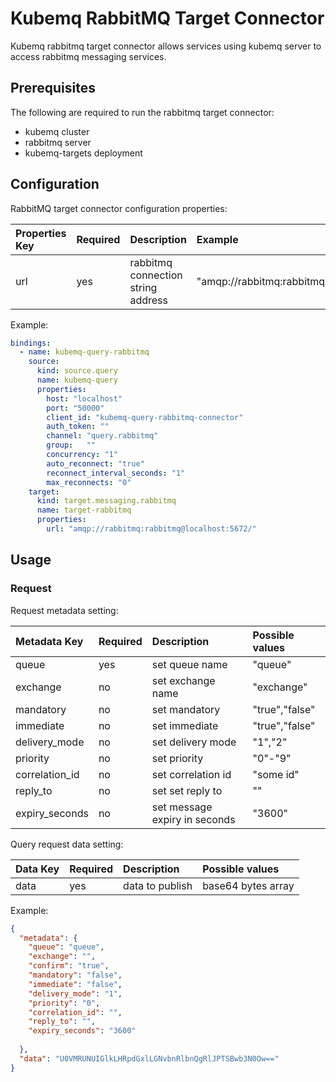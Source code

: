 # Kubemq RabbitMQ Target Connector

Kubemq rabbitmq target connector allows services using kubemq server to access rabbitmq messaging services.

## Prerequisites
The following are required to run the rabbitmq target connector:

- kubemq cluster
- rabbitmq server
- kubemq-targets deployment

## Configuration

RabbitMQ target connector configuration properties:

| Properties Key                  | Required | Description                                 | Example                                                                |
|:--------------------------------|:---------|:--------------------------------------------|:-----------------------------------------------------------------------|
| url                      | yes      | rabbitmq connection string address          | "amqp://rabbitmq:rabbitmq@localhost:5672/" |

Example:

```yaml
bindings:
  - name: kubemq-query-rabbitmq
    source:
      kind: source.query
      name: kubemq-query
      properties:
        host: "localhost"
        port: "50000"
        client_id: "kubemq-query-rabbitmq-connector"
        auth_token: ""
        channel: "query.rabbitmq"
        group:   ""
        concurrency: "1"
        auto_reconnect: "true"
        reconnect_interval_seconds: "1"
        max_reconnects: "0"
    target:
      kind: target.messaging.rabbitmq
      name: target-rabbitmq
      properties:
        url: "amqp://rabbitmq:rabbitmq@localhost:5672/"
```

## Usage

### Request

Request metadata setting:

| Metadata Key   | Required | Description         | Possible values |
|:---------------|:---------|:--------------------|:----------------|
| queue          | yes      | set queue name | "queue"         |
| exchange       | no      | set exchange name | "exchange"         |
| mandatory      | no      | set mandatory | "true","false"         |
| immediate      | no      | set immediate | "true","false"         |
| delivery_mode  | no      | set delivery mode | "1","2"         |
| priority       | no      | set priority | "0"-"9"         |
| correlation_id | no      | set correlation id | "some id"         |
| reply_to       | no      | set set reply to | ""         |
| expiry_seconds | no      | set message expiry in seconds| "3600"         |


Query request data setting:

| Data Key | Required | Description  | Possible values    |
|:---------|:---------|:-------------|:-------------------|
| data     | yes      | data to publish | base64 bytes array |

Example:


```json
{
  "metadata": {
    "queue": "queue",
    "exchange": "",
    "confirm": "true",
    "mandatory": "false",
    "immediate": "false",
    "delivery_mode": "1",
    "priority": "0",
    "correlation_id": "",
    "reply_to": "",
    "expiry_seconds": "3600"
    
  },
  "data": "U0VMRUNUIGlkLHRpdGxlLGNvbnRlbnQgRlJPTSBwb3N0Ow=="
}
```
